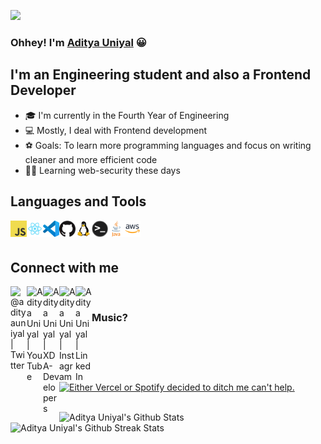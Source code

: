 ![](https://komarev.com/ghpvc/?username=alekady7)

### Ohhey! I'm [Aditya Uniyal](https://alekady7.github.io) 😀

## I'm an Engineering student and also a Frontend Developer
- 🎓 I'm currently in the Fourth Year of Engineering
- 💻 Mostly, I deal with Frontend development 
- ⚽ Goals: To learn more programming languages and focus on writing cleaner and more efficient code
- 👨‍💻 Learning web-security these days

## Languages and Tools

<img align="left" alt="Javascript" width="26px" src="https://raw.githubusercontent.com/github/explore/80688e429a7d4ef2fca1e82350fe8e3517d3494d/topics/javascript/javascript.png">

<img align="left" alt="React" width="26px" 
src="https://raw.githubusercontent.com/github/explore/80688e429a7d4ef2fca1e82350fe8e3517d3494d/topics/react/react.png">

<img align="left" alt="Visual Studio Code" width="26px" src="https://raw.githubusercontent.com/github/explore/80688e429a7d4ef2fca1e82350fe8e3517d3494d/topics/visual-studio-code/visual-studio-code.png" />

<img align="left" alt="GitHub" width="26px" src="https://raw.githubusercontent.com/github/explore/78df643247d429f6cc873026c0622819ad797942/topics/github/github.png" />

<img align="left" alt="Linux" width="26px" src="https://raw.githubusercontent.com/github/explore/80688e429a7d4ef2fca1e82350fe8e3517d3494d/topics/linux/linux.png">

<img align="left" alt="Terminal" width="26px" src="https://raw.githubusercontent.com/github/explore/d92924b1d925bb134e308bd29c9de6c302ed3beb/topics/terminal/terminal.png" />

<img align="left" alt="Java" width="26px" src="https://raw.githubusercontent.com/github/explore/5b3600551e122a3277c2c5368af2ad5725ffa9a1/topics/java/java.png" />

<img align="left" alt="AWS" width="26px" src="https://raw.githubusercontent.com/github/explore/fbceb94436312b6dacde68d122a5b9c7d11f9524/topics/aws/aws.png" />

<br />
<br />

## Connect with me

[<img align="left" alt="@adityauniyal | Twitter" width="26px" src="https://cdn2.iconfinder.com/data/icons/social-media-2285/512/1_Twitter3_colored_svg-512.png" />](https://twitter.com/adityauniyal)

[<img align="left" alt="Aditya Uniyal | YouTube" width="26px" src="https://cdn2.iconfinder.com/data/icons/social-icons-33/128/Youtube-512.png" />](https://www.youtube.com/@adityauniyal1485)

[<img align="left" alt="Aditya Uniyal | XDA-Developers" width="26px" src="https://icons.veryicon.com/png/o/object/material_design_icons/xda-7.png" />](https://forum.xda-developers.com/m/alekady7.12601001/)

[<img align="left" alt="Aditya Uniyal | Instagram" width="26px" src="https://cdn2.iconfinder.com/data/icons/social-media-applications/64/social_media_applications_3-instagram-512.png" />](https://instagram.com/aditya._uniyal)

[<img align="left" alt="Aditya Uniyal | LinkedIn" width="26px" src="https://cdn1.iconfinder.com/data/icons/logotypes/32/square-linkedin-512.png" />](https://www.linkedin.com/in/aditya-uniyal/)

<br />

### Music?

<a href="https://last.fm/user/ayamdobhal" target="_blank">
  <img 
    src="https://novatorem-ayamdobhal.vercel.app/api/spotify?background_color=0d1117&border_color=00ecff"
    alt="Either Vercel or Spotify decided to ditch me can't help."
  >
</a>
<br />
<br />

![Aditya Uniyal's Github Stats](https://github-readme-activity-graph.cyclic.app/graph?username=alekady7&theme=react-dark)
<br />
<img alt="Aditya Uniyal's Github Streak Stats" src="http://github-readme-streak-stats.herokuapp.com/?user=alekady7&theme=gotham" />
